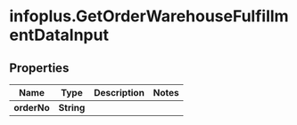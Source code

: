 # infoplus.GetOrderWarehouseFulfillmentDataInput

## Properties
Name | Type | Description | Notes
------------ | ------------- | ------------- | -------------
**orderNo** | **String** |  | 


